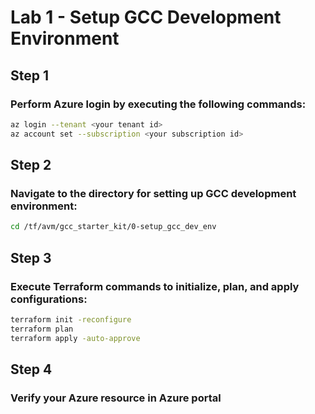 # Lab 1 - Setup GCC Development Environment

## Step 1
### Perform Azure login by executing the following commands:

```bash
az login --tenant <your tenant id> 
az account set --subscription <your subscription id>
```

## Step 2
### Navigate to the directory for setting up GCC development environment:

```bash
cd /tf/avm/gcc_starter_kit/0-setup_gcc_dev_env
```

## Step 3
### Execute Terraform commands to initialize, plan, and apply configurations:

```bash
terraform init -reconfigure
terraform plan
terraform apply -auto-approve
```

## Step 4
### Verify your Azure resource in Azure portal


